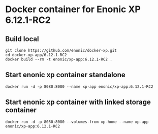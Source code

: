 # Docker container for Enonic XP 6.12.1-RC2

## Build local

    git clone https://github.com/enonic/docker-xp.git
    cd docker-xp-app/6.12.1-RC2
    docker build --rm -t enonic/xp-app:6.12.1-RC2 .

## Start enonic xp container standalone

    docker run -d -p 8080:8080 --name xp-app enonic/xp-app:6.12.1-RC2

## Start enonic xp container with linked storage container

    docker run -d -p 8080:8080 --volumes-from xp-home --name xp-app enonic/xp-app:6.12.1-RC2
